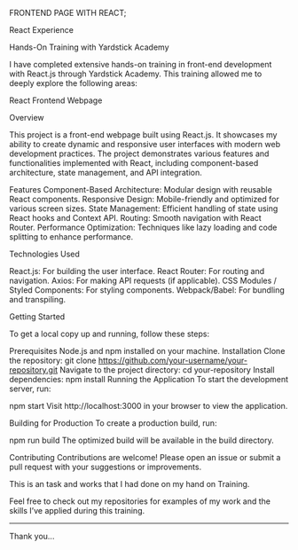 FRONTEND PAGE WITH REACT;

React Experience

Hands-On Training with Yardstick Academy

I have completed extensive hands-on training in front-end development with React.js through Yardstick Academy. This training allowed me to deeply explore the following areas:

React Frontend Webpage

Overview

This project is a front-end webpage built using React.js. It showcases my ability to create dynamic and responsive user interfaces with modern web development practices. The project demonstrates various features and functionalities implemented with React, including component-based architecture, state management, and API integration.

Features
Component-Based Architecture: Modular design with reusable React components.
Responsive Design: Mobile-friendly and optimized for various screen sizes.
State Management: Efficient handling of state using React hooks and Context API.
Routing: Smooth navigation with React Router.
Performance Optimization: Techniques like lazy loading and code splitting to enhance performance.

Technologies Used

React.js: For building the user interface.
React Router: For routing and navigation.
Axios: For making API requests (if applicable).
CSS Modules / Styled Components: For styling components.
Webpack/Babel: For bundling and transpiling.

Getting Started

To get a local copy up and running, follow these steps:

Prerequisites
Node.js and npm installed on your machine.
Installation
Clone the repository:
git clone https://github.com/your-username/your-repository.git
Navigate to the project directory:
cd your-repository
Install dependencies:
npm install
Running the Application
To start the development server, run:

npm start
Visit http://localhost:3000 in your browser to view the application.

Building for Production
To create a production build, run:

npm run build
The optimized build will be available in the build directory.

Contributing
Contributions are welcome! Please open an issue or submit a pull request with your suggestions or improvements.


This is an task and works that I had done
on my hand on Training.
 

Feel free to check out my repositories for examples of my work and the skills I’ve applied during this training.

---
Thank you...
